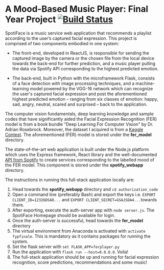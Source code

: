 # A Mood-Based Music Player: Final Year Project [![Build Status](https://travis-ci.org/jonathan-noble/SpotiFace.svg?branch=master)](https://travis-ci.org/jonathan-noble/emotion-detection-player)

SpotiFace is a music service web application that recommends a playlist according to the user’s captured facial expression. This project is comprised of two components embodied in one system: 
  
  * The front-end, developed in ReactJS, is responsible for sending the captured image by the camera or the chosen file from the local device towards the back-end for further prediction, and a music player pulling the data via Spotify API corresponding to the highest predicted emotion. 

  * The back-end, built in Python with the microframework Flask, consists of a face detection with image processing techniques, and a machine-learning model powered by the VGG-16 network which can recognize the user's captured facial expression and post the aforementioned highest predicted emotion – ranging from six classes of emotion: happy, sad, angry, neutral, scared and surprised – back to the application.

The computer vision fundamentals, deep learning knowledge and sample codes that have significantly aided the Facial Expression Recognition (FER) model is from a book bundle "Deep Learning For Computer Vision" by Dr. Adrian Rosebrock. Moreover, the dataset I acquired is from a [Kaggle Contest](https://www.kaggle.com/c/challenges-in-representation-learning-facial-expression-recognition-challenge/data). The aforementioned (FER) model is stored under the **fer_model** directory.


The state-of-the-art web application is built under the Node.js platform which uses the Express framework, React library and the well-documented [API from Spotify](https://developer.spotify.com/documentation/web-api/) to create services corresponding to the labelled mood of the FER model. This component is stored under the **spotify_webapp** directory.

The instructions in running this full-stack application locally are:

  1. Head towards the **spotify_webapp** directory and `cd authorization_code`
  2. Open a command line (preferably Bash) and export the keys i.e. `EXPORT CLIENT_ID=12326DSAD...` and `EXPORT CLIENT_SECRET=GSAJSDA4...`towards there.
  3. After exporting, execute the auth-server app with `node server.js`. The SpotiFace Homepage should be available for login.
  4. Once the auth-server is successful, head towards the **fer_model** directory
  5. The virtual environment from Anaconda is activated with `activate fypfinale`. This is mandatory as it contains packages for running the system.
  6. Set the flask server with `set FLASK_APP=ferplayer.py`
  7. Run the application with `flask run --host=0.0.0.0`. Voila!
  8. The full-stack application should be up and running for facial expression recognition, score predictions, recommendations and some music!


  
